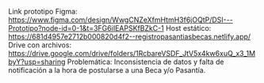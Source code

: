 Link prototipo Figma: https://www.figma.com/design/WwgCNZeXfmHtmH3f6jOQtP/DSI---Prototipo?node-id=0-1&t=3FG6iIEAPSKfBZkC-1
Host estático: https://681d4957e2712b000820d4f2--registropasantiasbecas.netlify.app/
Drive con archivos: https://drive.google.com/drive/folders/1RcbareVSDF_JtV5x4kw6xuQ_x3_1MbyY?usp=sharing
Problemática: Inconsistencia de datos y falta de notificación a la hora de postularse a una Beca y/o Pasantía.
